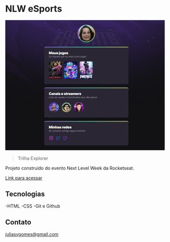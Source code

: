 # NLW eSports

![preview](./.github/preview.png)

>Trilha Explorer

Projeto construído do evento Next Level Week da Rocketseat.

[Link para acessar](https://juliasvgomes.github.io/nlw/)


## Tecnologias 

-HTML
-CSS
-Git e Github

## Contato

juliasvgomes@gmail.com